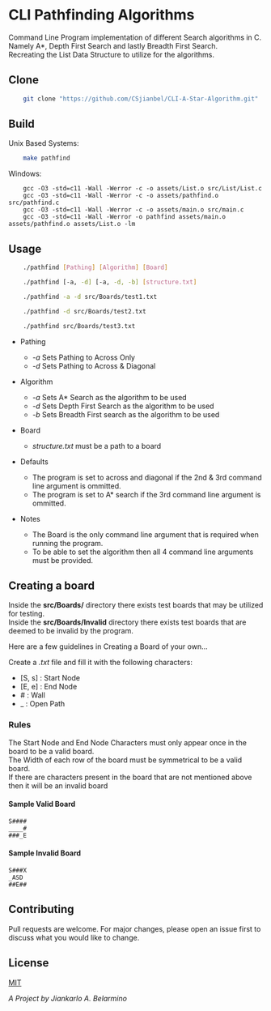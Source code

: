 # CLI Pathfinding Algorithms
 
Command Line Program implementation of different Search algorithms in C.<br />
Namely A*, Depth First Search and lastly Breadth First Search.<br />
Recreating the List Data Structure to utilize for the algorithms.<br /> 

## Clone
```bash
	git clone "https://github.com/CSjianbel/CLI-A-Star-Algorithm.git"
```

## Build

Unix Based Systems:
```bash
	make pathfind
```

Windows: 
```
	gcc -O3 -std=c11 -Wall -Werror -c -o assets/List.o src/List/List.c
	gcc -O3 -std=c11 -Wall -Werror -c -o assets/pathfind.o src/pathfind.c
	gcc -O3 -std=c11 -Wall -Werror -c -o assets/main.o src/main.c
	gcc -O3 -std=c11 -Wall -Werror -o pathfind assets/main.o assets/pathfind.o assets/List.o -lm
```

## Usage
```bash
	./pathfind [Pathing] [Algorithm] [Board]

	./pathfind [-a, -d] [-a, -d, -b] [structure.txt]

	./pathfind -a -d src/Boards/test1.txt

	./pathfind -d src/Boards/test2.txt

	./pathfind src/Boards/test3.txt
```

* Pathing

	* _-a_ Sets Pathing to Across Only
	* _-d_ Sets Pathing to Across & Diagonal

* Algorithm

	* _-a_ Sets A* Search as the algorithm to be used
	* _-d_ Sets Depth First Search as the algorithm to be used
	* _-b_ Sets Breadth First search as the algorithm to be used

* Board
	
	* _structure.txt_ must be a path to a board

* Defaults
	
	* The program is set to across and diagonal if the 2nd & 3rd command line argument is ommitted.
	* The program is set to A* search if the 3rd command line argument is ommitted.

* Notes

	* The Board is the only command line argument that is required when running the program. 
	* To be able to set the algorithm then all 4 command line arguments must be provided.  

## Creating a board

Inside the __src/Boards/__ directory there exists test boards that may be utilized for testing.<br />
Inside the __src/Boards/Invalid__ directory there exists test boards that are deemed to be invalid by the program.<br />

Here are a few guidelines in Creating a Board of your own...<br />

Create a _.txt_ file and fill it with the following characters:<br />

* [S, s] : Start Node
* [E, e] : End Node
* \# : Wall
* _ : Open Path

### Rules

The Start Node and End Node Characters must only appear once in the board to be a valid board.<br />
The Width of each row of the board must be symmetrical to be a valid board.<br />
If there are characters present in the board that are not mentioned above then it will be an invalid board<br />

#### Sample Valid Board

```
S####
____#
###_E
```

#### Sample Invalid Board

```
S###X
_ASD
##E##
```

## Contributing

Pull requests are welcome. For major changes, please open an issue first to discuss what you would like to change. 

## License 
[MIT](https://choosealicense.com/licenses/mit/)

*A Project by Jiankarlo A. Belarmino*

